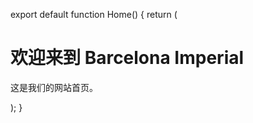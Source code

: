 export default function Home() {
  return (
    <div>
      <h1>欢迎来到 Barcelona Imperial</h1>
      <p>这是我们的网站首页。</p>
    </div>
  );
}
